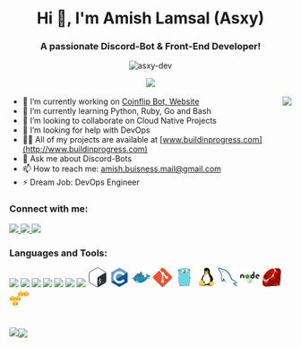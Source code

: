 <h1 align="center">Hi 👋, I'm Amish Lamsal (Asxy)</h1>
<h3 align="center">A passionate Discord-Bot & Front-End Developer!</h3>

<p align="center">
  <img src="https://komarev.com/ghpvc/?username=asxy-dev&label=Profile%20views&color=0e75b6&style=flat" alt="asxy-dev" />
</p>

<p align="center">
  <img src="https://github-profile-trophy.vercel.app/?username=asxy-dev&theme=dracula&no-frame=true&no-bg=true&margin-w=15" />
</p>

<img align="right" height="200" src="https://i.imgur.com/quPnIz7.png" />

- 🔭 I’m currently working on [Coinflip Bot, Website](https://coinflipbot.netlify.app/)  
- 🌱 I’m currently learning Python, Ruby, Go and Bash  
- 👯 I’m looking to collaborate on Cloud Native Projects  
- 🤝 I’m looking for help with DevOps  
- 👨‍💻 All of my projects are available at [www.buildinprogress.com](http://www.buildinprogress.com)  
- 💬 Ask me about Discord-Bots  
- 📫 How to reach me: amish.buisness.mail@gmail.com  
- ⚡ Dream Job: DevOps Engineer  

<h3 align="left">Connect with me:</h3>

<div align="left">
  <a href="https://linkedin.com/in/amish lamsal" target="_blank">
    <img src="https://img.shields.io/static/v1?message=LinkedIn&logo=linkedin&label=&color=0077B5&logoColor=white&labelColor=&style=for-the-badge" height="35" />
  </a>
  <a href="mailto:amish.buisness.mail@gmail.com">
    <img src="https://img.shields.io/static/v1?message=Gmail&logo=gmail&label=&color=D14836&logoColor=white&labelColor=&style=for-the-badge" height="35" />
  </a>
  <img src="https://img.shields.io/static/v1?message=Discord&logo=discord&label=&color=7289DA&logoColor=white&labelColor=&style=for-the-badge" height="35" />
</div>

<h3 align="left">Languages and Tools:</h3>

<div align="left">
  <img src="https://cdn.jsdelivr.net/gh/devicons/devicon/icons/javascript/javascript-original.svg" height="35" />
  <img src="https://cdn.jsdelivr.net/gh/devicons/devicon/icons/typescript/typescript-original.svg" height="35" />
  <img src="https://cdn.jsdelivr.net/gh/devicons/devicon/icons/react/react-original.svg" height="35" />
  <img src="https://cdn.jsdelivr.net/gh/devicons/devicon/icons/html5/html5-original.svg" height="35" />
  <img src="https://cdn.jsdelivr.net/gh/devicons/devicon/icons/css3/css3-original.svg" height="35" />
  <img src="https://cdn.jsdelivr.net/gh/devicons/devicon/icons/python/python-original.svg" height="35" />
  <img src="https://cdn.jsdelivr.net/gh/devicons/devicon/icons/csharp/csharp-original.svg" height="35" />
  <img src="https://raw.githubusercontent.com/devicons/devicon/master/icons/bash/bash-original.svg" height="35" />
  <img src="https://raw.githubusercontent.com/devicons/devicon/master/icons/c/c-original.svg" height="35" />
  <img src="https://raw.githubusercontent.com/devicons/devicon/master/icons/docker/docker-original.svg" height="35" />
  <img src="https://raw.githubusercontent.com/devicons/devicon/master/icons/git/git-original.svg" height="35" />
  <img src="https://raw.githubusercontent.com/devicons/devicon/master/icons/go/go-original.svg" height="35" />
  <img src="https://raw.githubusercontent.com/devicons/devicon/master/icons/linux/linux-original.svg" height="35" />
  <img src="https://raw.githubusercontent.com/devicons/devicon/master/icons/mysql/mysql-original.svg" height="35" />
  <img src="https://raw.githubusercontent.com/devicons/devicon/master/icons/nodejs/nodejs-original-wordmark.svg" height="35" />
  <img src="https://raw.githubusercontent.com/devicons/devicon/master/icons/ruby/ruby-original.svg" height="35" />
  <img src="https://raw.githubusercontent.com/devicons/devicon/master/icons/amazonwebservices/amazonwebservices-original.svg" height="35" />
</div>

<br/>

<p>
  <img align="left" src="https://github-readme-stats.vercel.app/api/top-langs/?username=asxy-dev&layout=compact&theme=radical" />
</p>

<p>
  <img align="center" src="https://github-readme-stats.vercel.app/api?username=asxy-dev&show_icons=true&theme=radical" />
</p>
